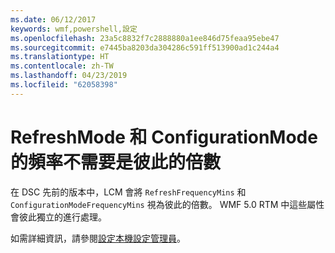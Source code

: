 ```yaml
---
ms.date: 06/12/2017
keywords: wmf,powershell,設定
ms.openlocfilehash: 23a5c8832f7c2888880a1ee846d75feaa95ebe47
ms.sourcegitcommit: e7445ba8203da304286c591ff513900ad1c244a4
ms.translationtype: HT
ms.contentlocale: zh-TW
ms.lasthandoff: 04/23/2019
ms.locfileid: "62058398"
---
```

# <a name="frequencies-for-refreshmode-and-configurationmode-dont-need-to-be-multiples-of-each-other"></a>RefreshMode 和 ConfigurationMode 的頻率不需要是彼此的倍數

在 DSC 先前的版本中，LCM 會將 `RefreshFrequencyMins` 和 `ConfigurationModeFrequencyMins` 視為彼此的倍數。 WMF 5.0 RTM 中這些屬性會彼此獨立的進行處理。

如需詳細資訊，請參閱[設定本機設定管理員](https://msdn.microsoft.com/powershell/dsc/metaconfig)。
